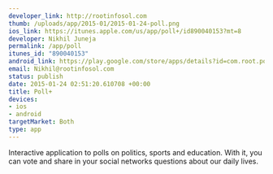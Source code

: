 ```yaml
--- 
developer_link: http://rootinfosol.com
thumb: /uploads/app/2015-01/2015-01-24-poll.png
ios_link: https://itunes.apple.com/us/app/poll+/id890040153?mt=8
developer: Nikhil Juneja
permalink: /app/poll
itunes_id: "890040153"
android_link: https://play.google.com/store/apps/details?id=com.root.pollplus
email: Nikhil@rootinfosol.com
status: publish
date: 2015-01-24 02:51:20.610708 +00:00
title: Poll+
devices: 
- ios
- android
targetMarket: Both
type: app
---
```


Interactive application to polls on politics, sports and education. With it, you can vote and share in your social networks questions about our daily lives.
